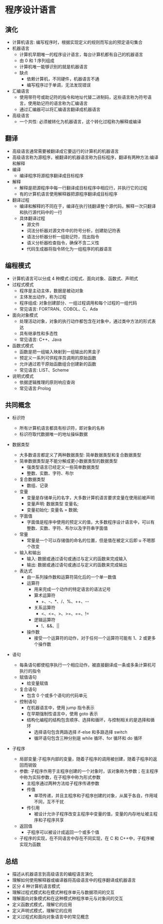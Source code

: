 # 程序设计语言

## 演化

- 计算机语言: 编写程序时，根据实现定义的规则而写出的预定语句集合
- 机器语言
  - 计算机早期唯一的程序设计语言，每台计算机都有自己的机器语言
  - 由 0 和 1 序列组成
  - 计算机唯一能够识别的就是机器语言
  - 缺点
    - 依赖计算机，不同硬件，机器语言不通
    - 编写程序过于单调，无法发现错误
- 汇编语言
  - 使用带符号或助记符的指令和地址代替二进制码，这些语言称为符号语言，使用助记符的语言称为汇编语言
  - 通过汇编器可以将汇编语言翻译成机器语言
- 高级语言
  - 一个共性: 必须被转化为机器语言，这个转化过程称为解释或编译

## 翻译

- 高级语言通常需要被翻译成它要运行的计算机的机器语言
- 高级语言称为源程序，被翻译的机器语言称为目标程序，翻译有两种方法:编译和解释
- 编译
  - 编译程序将源程序翻译成目标程序
- 解释
  - 解释是把源程序中每一行翻译成目标程序中相应行，并执行它的过程
  - 有的计算机语言使用解释器把源程序翻译成目标程序
- 翻译过程
  - 编译和解释的不同在于，编译在执行钱翻译整个源代码，解释一次只翻译和执行源代码中的一行
  - 具体翻译过程
    - 源文件
    - 词法分析器对源文件中的符号分析，创建助记符表
    - 语法分析器分析一组助记符，找出指令
    - 语义分析器检查指令，确保不含二义性
    - 代码生成器将指令转化为一组程序的机器语言

## 编程模式

- 计算机语言可以分成 4 种模式:过程式、面向对象、函数式、声明式
- 过程式模式
  - 程序是主动主体，数据是被动对象
  - 主体发出动作，称为过程
  - 程序组成: 对象创建部分、一组过程调用和每个过程的一组代码
  - 常见语言: FORTRAN、COBOL、C、Ada
- 面向对象模式
  - 处理活动对象，对象的执行动作都包含在对象中，通过类中方法的形式表达
  - 具有继承性和多态性
  - 常见语言: C++、Java
- 函数式模式
  - 函数是把一组输入映射到一组输出的黑盒子
  - 预定义一系列可供程序员调用的原始函数
  - 允许通过若干原始函数组合创建新的函数
  - 常见语言: LIST、Scheme
- 说明式模式
  - 依据逻辑推理的原则响应查询
  - 常见语言:Prolog

## 共同概念

- 标识符

  - 所有计算机语言都具有标识符，即对象的名称
  - 标识符取代数据唯一的地址操纵数据

- 数据类型
  - 大多数语言都定义了两种数据类型: 简单数据类型和复合数据类型
  - 简单数据类型是不能分解成更小数据类型的数据类型
    - 强类型语言已经定义一些简单数据类型
    - 整数、实数、字符、布尔
  - 复合数据类型
    - 数组、记录
  - 变量
    - 变量是存储单元的名字，大多数计算机语言要求变量在使用前被声明
    - 变量声明: 数据类型 变量名;
    - 变量初始化: 变量名 = 数据;
  - 字面值
    - 字面值是程序中使用的预定义的值，大多数程序设计语言中，可以有整数、实数、字符、布尔以及字符串字面值
  - 常量
    - 常量是一个可以存储值的命名的位置，但是值在被定义后即 u 不嗯那个改变
  - 输入和输出
    - 输入: 数据或通过语句或通过与定义的函数来完成输入
    - 输出: 数据或通过语句或通过与定义的函数来完成输出
  - 表达式
    - 由一系列操作数和运算符简化后的一个单一数值
    - 运算符
      - 用来完成一个动作的特定语言的语法记号
      - 算术运算符
        - +、-、\*、/、%、++、--
      - 关系运算符
        - <、<=、>、>=、==、!=
      - 逻辑运算符
        - !、&&、||
    - 操作数
      - 接受一个运算符的动作，对于任何一个运算符可能有 1、2 或更多个操作数
- 语句
  - 每条语句都使程序执行一个相应动作，被直接翻译成一条或多条计算机可执行的指令
  - 赋值语句
    - 给变量赋值
  - 复合语句
    - 包含 0 个或多个语句的代码单元
  - 控制语句
    - 在机器语言中，使用 jump 指令表示
    - 在早期强制性语言中，使用 goto 表示
    - 结构化编程的结构包含顺序、选择和循环，与控制相关的是选择和循环
      - 选择语句包含两路选择 if-else 和多路选择 switch
      - 循环语句包含三种分别是 while 循环、for 循环和 do 循环
- 子程序
  - 局部变量:子程序内部的变量，随着子程序的调用被创建，随着子程序的返回而销毁
  - 参数: 子程序作用于主程序创建的一个对象时，该对象称为参数；在主程序中称为实际参数，在子程序中称为形式参数
    - 主程序通过两种方法给子程序传递参数
    - 传值
      - 单项传递，并且主程序和子程序创建的对象，从属于各自，作用域不同，互不干扰
    - 传引用
      - 被设计允许子程序改变主程序中变量的值，变量的内存地址被主程序和子程序共享
  - 返回值
    - 子程序可以被设计成返回一个或多个值
  - 子程序的实现，在不同语言中存在不同实现，在 C 和 C++中，子程序被实现为函数

## 总结

- 描述从机器语言到高级语言的编程语言演化
- 理解如何使用解释器或编译器将高级语言中的程序翻译成机器语言
- 区分 4 种计算机语言模式
- 理解过程式模式和在模式种程序单元与数据项间的交互
- 理解面向对象模式和在这种模式种程序单元与对象间的交互
- 定义函数式模式，理解它的应用
- 定义声明式模式，理解它的应用
- 定义过程式和面向对象语言中的常见概念
